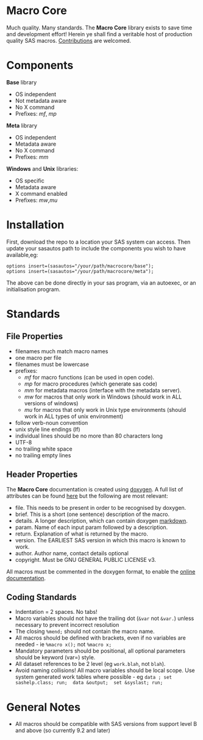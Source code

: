 # Macro Core

Much quality.  Many standards.  The **Macro Core** library exists to save time and development effort!  Herein ye shall find a veritable host of production quality SAS macros. [Contributions](https://github.com/macropeople/macrocore) are welcomed.

# Components

**Base** library
 * OS independent
 * Not metadata aware 
 * No X command
 * Prefixes:  _mf_, _mp_

**Meta** library
 * OS independent
 * Metadata aware 
 * No X command
 * Prefixes: _mm_

**Windows** and **Unix** libraries:
 * OS specific
 * Metadata aware 
 * X command enabled
 * Prefixes: _mw_,_mu_

# Installation
First, download the repo to a location your SAS system can access. Then update your sasautos path to include the components you wish to have available,eg:

    options insert=(sasautos="/your/path/macrocore/base");
    options insert=(sasautos="/your/path/macrocore/meta");

The above can be done directly in your sas program, via an autoexec, or an initialisation program.  

# Standards

## File Properties
 - filenames much match macro names
 - one macro per file
 - filenames must be lowercase
 - prefixes:
   - _mf_ for macro functions (can be used in open code).
   - _mp_ for macro procedures (which generate sas code)
   - _mm_ for metadata macros (interface with the metadata server).
   - _mw_ for macros that only work in Windows (should work in ALL versions of windows)
   - _mu_ for macros that only work in Unix type environments (should work in ALL types of unix environment)
 - follow verb-noun convention 
 - unix style line endings (lf)
 - individual lines should be no more than 80 characters long
 - UTF-8
 - no trailing white space
 - no trailing empty lines

## Header Properties
The **Macro Core** documentation is created using [doxygen](http://www.stack.nl/~dimitri/doxygen/).  A full list of attributes can be found [here](http://www.stack.nl/~dimitri/doxygen/manual/commands.html) but the following are most relevant:

 - file.  This needs to be present in order to be recognised by doxygen.
 - brief. This is a short (one sentence) description of the macro.
 - details.  A longer description, which can contain doxygen [markdown](http://www.stack.nl/~dimitri/doxygen/manual/markdown.html).
 - param.  Name of each input param followed by a description. 
 - return.  Explanation of what is returned by the macro.
 - version.  The EARLIEST SAS version in which this macro is known to work.
 - author.  Author name, contact details optional
 - copyright.  Must be GNU GENERAL PUBLIC LICENSE v3.

All macros must be commented in the doxygen format, to enable the [online documentation](https://rawsas.github.io/coredoc/files.html).

## Coding Standards

*  Indentation = 2 spaces.  No tabs!
*  Macro variables should not have the trailing dot (`&var` not `&var.`) unless necessary to prevent incorrect resolution
*  The closing `%mend;` should not contain the macro name.
*  All macros should be defined with brackets, even if no variables are needed - ie `%macro x();` not `%macro x;`
*  Mandatory parameters should be positional, all optional parameters should be keyword (var=) style.
*  All dataset references to be 2 level (eg `work.blah`, not `blah`).
*  Avoid naming collisions!  All macro variables should be local scope.  Use system generated work tables where possible - eg `data ; set sashelp.class; run;  data &output;  set &syslast; run;`

# General Notes

* All macros should be compatible with SAS versions from support level B and above (so currently 9.2 and later)

